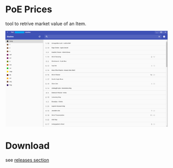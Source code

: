 # PoE Prices
tool to retrive market value of an Item.

![alt text](./img/screen-1.png "Logo Title Text 1")

# Download
see [releases section](https://github.com/Bombshock/poe-prices/releases)